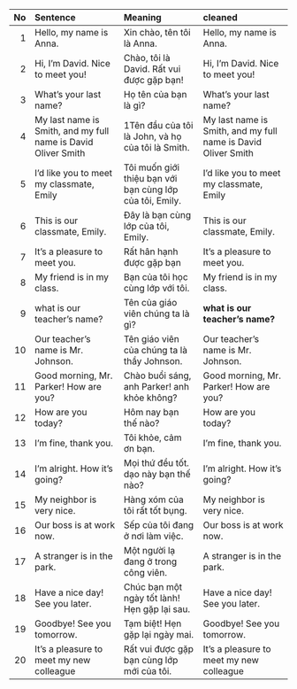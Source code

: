 |   No | Sentence                                                      | Meaning                                                  | cleaned                                                       |
|-----:|:--------------------------------------------------------------|:---------------------------------------------------------|:--------------------------------------------------------------|
|    1 | Hello, my name is Anna.                                       | Xin chào, tên tôi là Anna.                               | Hello, my name is Anna.                                       |
|    2 | Hi, I’m David. Nice to meet you!                              | Chào, tôi là David. Rất vui được gặp bạn!                | Hi, I’m David. Nice to meet you!                              |
|    3 | What’s your last name?                                        | Họ tên của bạn là gì?                                    | What’s your last name?                                        |
|    4 | My last name is Smith, and my full name is David Oliver Smith | 1Tên đầu của tôi là John, và họ của tôi là Smith.        | My last name is Smith, and my full name is David Oliver Smith |
|    5 | I’d like you to meet my classmate, Emily                      | Tôi muốn giới thiệu bạn với bạn cùng lớp của tôi, Emily. | I’d like you to meet my classmate, Emily                      |
|    6 | This is our classmate, Emily.                                 | Đây là bạn cùng lớp của tôi, Emily.                      | This is our classmate, Emily.                                 |
|    7 | It’s a pleasure to meet you.                                  | Rất hân hạnh được gặp bạn                                | It’s a pleasure to meet you.                                  |
|    8 | My friend is in my class.                                     | Bạn của tôi học cùng lớp với tôi.                        | My friend is in my class.                                     |
|    9 | what is our teacher’s name?                               | Tên của giáo viên chúng ta là gì?                        | **what is our teacher’s name?**                               |
|   10 | Our teacher’s name is Mr. Johnson.                            | Tên giáo viên của chúng ta là thầy Johnson.              | Our teacher’s name is Mr. Johnson.                            |
|   11 | Good morning, Mr. Parker! How are you?                        | Chào buổi sáng, anh Parker! anh khỏe không?              | Good morning, Mr. Parker! How are you?                        |
|   12 | How are you today?                                            | Hôm nay bạn thế nào?                                     | How are you today?                                            |
|   13 | I’m fine, thank you.                                          | Tôi khỏe, cảm ơn bạn.                                    | I’m fine, thank you.                                          |
|   14 | I’m alright. How it’s going?                                  | Mọi thứ đều tốt. dạo này bạn thế nào?                    | I’m alright. How it’s going?                                  |
|   15 | My neighbor is very nice.                                     | Hàng xóm của tôi rất tốt bụng.                           | My neighbor is very nice.                                     |
|   16 | Our boss is at work now.                                      | Sếp của tôi đang ở nơi làm việc.                         | Our boss is at work now.                                      |
|   17 | A stranger is in the park.                                    | Một người lạ đang ở trong công viên.                     | A stranger is in the park.                                    |
|   18 | Have a nice day! See you later.                               | Chúc bạn một ngày tốt lành! Hẹn gặp lại sau.             | Have a nice day! See you later.                               |
|   19 | Goodbye! See you tomorrow.                                    | Tạm biệt! Hẹn gặp lại ngày mai.                          | Goodbye! See you tomorrow.                                    |
|   20 | It’s a pleasure to meet my new colleague                      | Rất vui được gặp bạn cùng lớp mới của tôi.               | It’s a pleasure to meet my new colleague                      |
